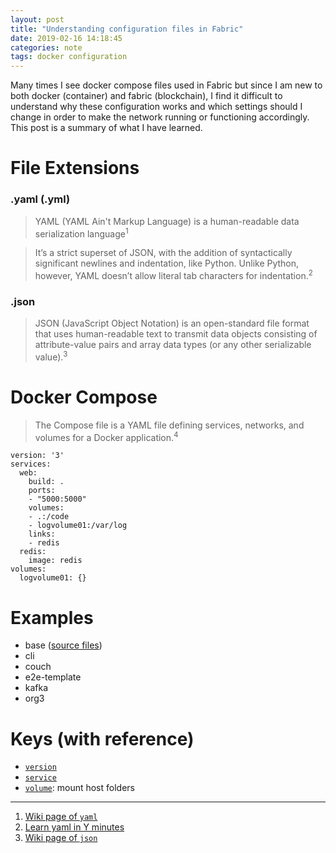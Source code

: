 ```yaml
---
layout: post
title: "Understanding configuration files in Fabric"
date: 2019-02-16 14:18:45
categories: note
tags: docker configuration
---
```


Many times I see docker compose files used in Fabric but since I am new to both docker (container) and fabric (blockchain), I find it difficult to understand why these configuration works and which settings should I change in order to make the network running or functioning accordingly. This post is a summary of what I have learned.

# File Extensions

### .yaml (.yml)

> YAML (YAML Ain't Markup Language) is a human-readable data serialization language<sup>1</sup>

> It’s a strict superset of JSON, with the addition of syntactically significant newlines and indentation, like Python. Unlike Python, however, YAML doesn’t allow literal tab characters for indentation.<sup>2</sup>


### .json

> JSON (JavaScript Object Notation) is an open-standard file format that uses human-readable text to transmit data objects consisting of attribute-value pairs and array data types (or any other serializable value).<sup>3</sup>

# Docker Compose

> The Compose file is a YAML file defining services, networks, and volumes for a Docker application.<sup>4</sup>

```
version: '3'
services:
  web:
    build: .
    ports:
    - "5000:5000"
    volumes:
    - .:/code
    - logvolume01:/var/log
    links:
    - redis
  redis:
    image: redis
volumes:
  logvolume01: {}
```


# Examples

* base ([source files](https://github.com/hyperledger/fabric-samples/blob/master/first-network/base/docker-compose-base.yaml))
* cli
* couch
* e2e-template
* kafka
* org3

# Keys (with reference)

* [`version`](https://github.com/docker/docker.github.io/blob/master/compose/compose-file/compose-versioning.md#compatibility-matrix)
* [`service`](https://github.com/docker/docker.github.io/blob/master/compose/compose-file/index.md#service-configuration-reference)
* [`volume`](https://github.com/docker/docker.github.io/blob/master/compose/compose-file/compose-file-v2.md#volume-configuration-reference): mount host folders



---

1. [Wiki page of `yaml`](https://en.wikipedia.org/wiki/YAML)
2. [Learn yaml in Y minutes](https://learnxinyminutes.com/docs/yaml/)
3. [Wiki page of `json`](https://en.wikipedia.org/wiki/JSON)
